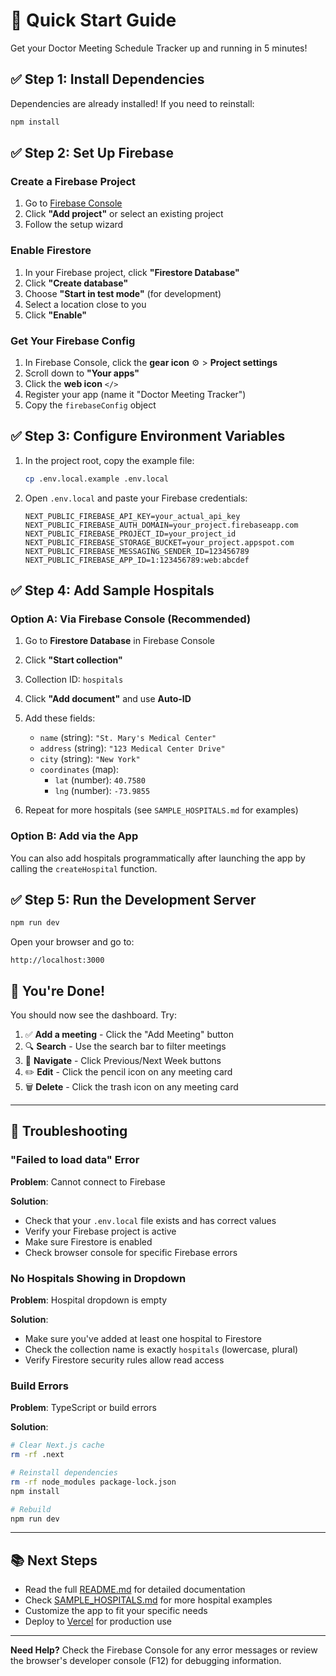 # 🚀 Quick Start Guide

Get your Doctor Meeting Schedule Tracker up and running in 5 minutes!

## ✅ Step 1: Install Dependencies

Dependencies are already installed! If you need to reinstall:

```bash
npm install
```

## ✅ Step 2: Set Up Firebase

### Create a Firebase Project

1. Go to [Firebase Console](https://console.firebase.google.com/)
2. Click **"Add project"** or select an existing project
3. Follow the setup wizard

### Enable Firestore

1. In your Firebase project, click **"Firestore Database"**
2. Click **"Create database"**
3. Choose **"Start in test mode"** (for development)
4. Select a location close to you
5. Click **"Enable"**

### Get Your Firebase Config

1. In Firebase Console, click the **gear icon** ⚙️ > **Project settings**
2. Scroll down to **"Your apps"**
3. Click the **web icon** `</>`
4. Register your app (name it "Doctor Meeting Tracker")
5. Copy the `firebaseConfig` object

## ✅ Step 3: Configure Environment Variables

1. In the project root, copy the example file:
   ```bash
   cp .env.local.example .env.local
   ```

2. Open `.env.local` and paste your Firebase credentials:
   ```env
   NEXT_PUBLIC_FIREBASE_API_KEY=your_actual_api_key
   NEXT_PUBLIC_FIREBASE_AUTH_DOMAIN=your_project.firebaseapp.com
   NEXT_PUBLIC_FIREBASE_PROJECT_ID=your_project_id
   NEXT_PUBLIC_FIREBASE_STORAGE_BUCKET=your_project.appspot.com
   NEXT_PUBLIC_FIREBASE_MESSAGING_SENDER_ID=123456789
   NEXT_PUBLIC_FIREBASE_APP_ID=1:123456789:web:abcdef
   ```

## ✅ Step 4: Add Sample Hospitals

### Option A: Via Firebase Console (Recommended)

1. Go to **Firestore Database** in Firebase Console
2. Click **"Start collection"**
3. Collection ID: `hospitals`
4. Click **"Add document"** and use **Auto-ID**
5. Add these fields:
   - `name` (string): `"St. Mary's Medical Center"`
   - `address` (string): `"123 Medical Center Drive"`
   - `city` (string): `"New York"`
   - `coordinates` (map):
     - `lat` (number): `40.7580`
     - `lng` (number): `-73.9855`

6. Repeat for more hospitals (see `SAMPLE_HOSPITALS.md` for examples)

### Option B: Add via the App

You can also add hospitals programmatically after launching the app by calling the `createHospital` function.

## ✅ Step 5: Run the Development Server

```bash
npm run dev
```

Open your browser and go to:
```
http://localhost:3000
```

## 🎉 You're Done!

You should now see the dashboard. Try:

1. ✅ **Add a meeting** - Click the "Add Meeting" button
2. 🔍 **Search** - Use the search bar to filter meetings
3. 📅 **Navigate** - Click Previous/Next Week buttons
4. ✏️ **Edit** - Click the pencil icon on any meeting card
5. 🗑️ **Delete** - Click the trash icon on any meeting card

---

## 🐛 Troubleshooting

### "Failed to load data" Error

**Problem**: Cannot connect to Firebase

**Solution**:
- Check that your `.env.local` file exists and has correct values
- Verify your Firebase project is active
- Make sure Firestore is enabled
- Check browser console for specific Firebase errors

### No Hospitals Showing in Dropdown

**Problem**: Hospital dropdown is empty

**Solution**:
- Make sure you've added at least one hospital to Firestore
- Check the collection name is exactly `hospitals` (lowercase, plural)
- Verify Firestore security rules allow read access

### Build Errors

**Problem**: TypeScript or build errors

**Solution**:
```bash
# Clear Next.js cache
rm -rf .next

# Reinstall dependencies
rm -rf node_modules package-lock.json
npm install

# Rebuild
npm run dev
```

---

## 📚 Next Steps

- Read the full [README.md](README.md) for detailed documentation
- Check [SAMPLE_HOSPITALS.md](SAMPLE_HOSPITALS.md) for more hospital examples
- Customize the app to fit your specific needs
- Deploy to [Vercel](https://vercel.com) for production use

---

**Need Help?** Check the Firebase Console for any error messages or review the browser's developer console (F12) for debugging information.
